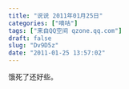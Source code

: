 ```yaml
---
title: "说说 2011年01月25日"
categories: ["嘀咕"]
tags: ["来自QQ空间 qzone.qq.com"]
draft: false
slug: "Dv9D5z"
date: "2011-01-25 13:57:02"
---
```


饿死了还好些。
